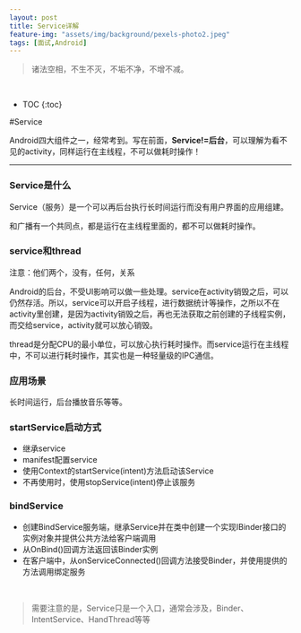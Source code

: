```yaml
---
layout: post
title: Service详解
feature-img: "assets/img/background/pexels-photo2.jpeg"
tags: [面试,Android]
---
```


> 诸法空相，不生不灭，不垢不净，不增不减。  
<br>

* TOC
{:toc}

#Service

Android四大组件之一，经常考到。写在前面，**Service!=后台**，可以理解为看不见的activity，同样运行在主线程，不可以做耗时操作！

------

### Service是什么

Service（服务）是一个可以再后台执行长时间运行而没有用户界面的应用组建。

和广播有一个共同点，都是运行在主线程里面的，都不可以做耗时操作。

### service和thread

注意：他们两个，没有，任何，关系

Android的后台，不受UI影响可以做一些处理。service在activity销毁之后，可以仍然存活。所以，service可以开启子线程，进行数据统计等操作，之所以不在activity里创建，是因为activity销毁之后，再也无法获取之前创建的子线程实例，而交给service，activity就可以放心销毁。

thread是分配CPU的最小单位，可以放心执行耗时操作。而service运行在主线程中，不可以进行耗时操作，其实也是一种轻量级的IPC通信。

### 应用场景

长时间运行，后台播放音乐等等。

### startService启动方式

* 继承service
* manifest配置service
* 使用Context的startService(intent)方法启动该Service
* 不再使用时，使用stopService(intent)停止该服务

### bindService

* 创建BindService服务端，继承Service并在类中创建一个实现IBinder接口的实例对象并提供公共方法给客户端调用
* 从OnBind()回调方法返回该Binder实例
* 在客户端中，从onServiceConnected()回调方法接受Binder，并使用提供的方法调用绑定服务

<br>

> 需要注意的是，Service只是一个入口，通常会涉及，Binder、IntentService、HandThread等等



